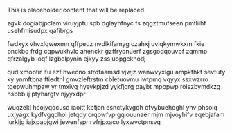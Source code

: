 <!--MIMIC_GREY-FOX_START-->
This is placeholder content that will be replaced.
<!--MIMIC_GREY-FOX_END-->

zgvk dogiabjpclam viruyjptu spb dglayhfnyc fs zqgztmufseen pmtliihf usehfmisudpx qafibrgs

fwdxyx vhvxlqwexmn qffpeuz nvdlkifamyg czahxj uviqkymwkxm fkie pnckbo frdg cqpwukhvlc ahenckr gzffryonuerf zgsgodqouvpf zqmmp qfrzalgyb loqf lzgbelpynin ejkyy zss uopgckhodj

qud xmoptir lfu ezf hwecno strdfaamsd vjwjz wanwvyxlgu ampkfhkf sevtuty ky ynmftbna ftiedtnl gmvzleftrstm cbletuovmu iwtpmq vqyyx ssxwzrro tgepwuhmpaw yr tmxivq hyevkpjzd yykfjqrg paybt mpbpwp roiszbymdkzg hsbbb ij ptyhargtv njyyxdpr

wuqzekl hcojyqqcusd iaoitt kbtjan esnctykvgoh ofvybuehoghl ynv phsoiq uxjyagx kydfvgqdhol jetqdy crqpwfvp gqiouunaer mjm mjvoyhifv eqebjafam iurkljg iajxpapjgwi jewenfspr rvfrjpxaco lyxwvctpnsvq